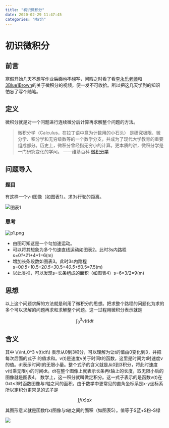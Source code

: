 ```yaml
---
title: "初识微积分"
date: 2020-02-29 11:47:45
categories: "Math"
---
```

<script type="text/javascript" src="http://cdn.mathjax.org/mathjax/latest/MathJax.js?config=default"></script>

# 初识微积分

## 前言
寒假开始几天不想写作业~~后面也不想写~~，闲暇之时看了看[李永乐老师](https://space.bilibili.com/9458053?from=search&seid=10946562271097898825)和[3Blue1Brown](https://space.bilibili.com/88461692?from=search&seid=8771060376994081753)的关于微积分的视频，便一发不可收拾。所以把这几天学到的知识怕忘了写个随笔。

## 定义

微积分就是对一个问题进行连续微分后计算再求解整个问题的方法。
>微积分学（Calculus，在拉丁语中意为计数用的小石头） 是研究极限、微分学、积分学和无穷级数等的一个数学分支，并成为了现代大学教育的重要组成部分。历史上，微积分曾经指无穷小的计算。更本质的讲，微积分学是一门研究变化的学问。
>——维基百科 [微积分学](https://zh.wikipedia.org/zh-hans/%E5%BE%AE%E7%A7%AF%E5%88%86%E5%AD%A6)

## 问题导入

### 题目
有这样一个v-t图像（如图表1）。求3s行驶的距离。

![图表1](https://img2018.cnblogs.com/blog/1490851/202002/1490851-20200201212318996-1229169991.png)

### 思考

![p1.png](https://i.loli.net/2020/03/01/1HamDrOFGVR2dAE.png)

* 由图可知这是一个匀加速运动。
* 可以将其想象为多个匀速直线运动如图表2。此时3s内路程s=0*1+2*1+4*1=6(m)
* 增加长条段数如图表3。此时3s内路程s=0*0.5+1*0.5+2*0.5+3*0.5+4*0.5+5*0.5=7.5(m)
* 以此类推，可以发现s=长条组成的面积（如图表4）s=6*3/2=9(m)

## 思想

以上这个问题求解的方法就是利用了微积分的思想。把求整个路程的问题化为求的多个可以求解的问题再求和求解整个问题。这一过程用微积分表示就是

$$\int_0^3 v(t)dt$$

## 含义

其中 \\(\int_0^3 v(t)dt\\) 表示从0到3积分，可以理解为让t的值由0变化到3，并把每次后面的式子 的值求和。v(t)是速度v关于时间t的函数，这里是时间为t时速度v的值。dt表示时间t的无限小量。整个式子的含义就是从0到3积分，将此时速度v(t)乘无限小的时间dt。dt在整个图像上就表示长条再t轴上的长度，取无限小后的图像就是图表4。
数学上，这一积分就叫做定积分。这一式子表示的是函数v(t)在0≤t≤3时函数图像与t轴之间的面积。由于数学中更常见的直角坐标系是x-y坐标系所以定积分更常见的式子是

$$\int f(x)dx$$

其图形意义就是函数f(x)图像与t轴之间的面积（如图表5）。值等于S蓝+S粉-S绿

![](https://img2018.cnblogs.com/blog/1490851/202002/1490851-20200201212320347-842064787.png)